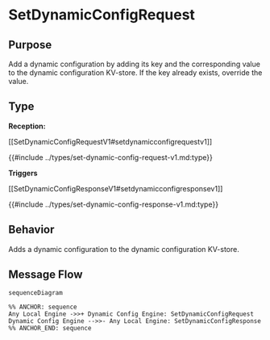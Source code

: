 <div class="message">

# SetDynamicConfigRequest

## Purpose

<!-- ANCHOR: purpose -->
Add a dynamic configuration by adding its key and the corresponding value to the dynamic configuration KV-store.
If the key already exists, override the value. 
<!-- ANCHOR_END: purpose -->

## Type

<!-- ANCHOR: type -->
**Reception:**

[[SetDynamicConfigRequestV1#setdynamicconfigrequestv1]]

{{#include ../types/set-dynamic-config-request-v1.md:type}}


**Triggers**

[[SetDynamicConfigResponseV1#setdynamicconfigresponsev1]]

{{#include ../types/set-dynamic-config-response-v1.md:type}}

<!-- ANCHOR_END: type -->

## Behavior

<!-- ANCHOR: behavior -->
Adds a dynamic configuration to the dynamic configuration KV-store.
<!-- ANCHOR_END: behavior -->


## Message Flow

<!-- ANCHOR: messages -->
```mermaid
sequenceDiagram

%% ANCHOR: sequence
Any Local Engine ->>+ Dynamic Config Engine: SetDynamicConfigRequest
Dynamic Config Engine -->>- Any Local Engine: SetDynamicConfigResponse
%% ANCHOR_END: sequence
```

<!-- ANCHOR_END: messages -->

</div>